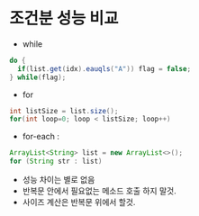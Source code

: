 # 조건분 성능 비교
- while
```java
do {
  if(list.get(idx).eauqls("A")) flag = false;
} while(flag);
```
- for
```java
int listSize = list.size();
for(int loop=0; loop < listSize; loop++)
```
- for-each : 
```java
ArrayList<String> list = new ArrayList<>();
for (String str : list)
```

- 성능 차이는 별로 없음
- 반복문 안에서 필요없는 메소드 호출 하지 말것. 
- 사이즈 계산은 반복문 위에서 할것.
